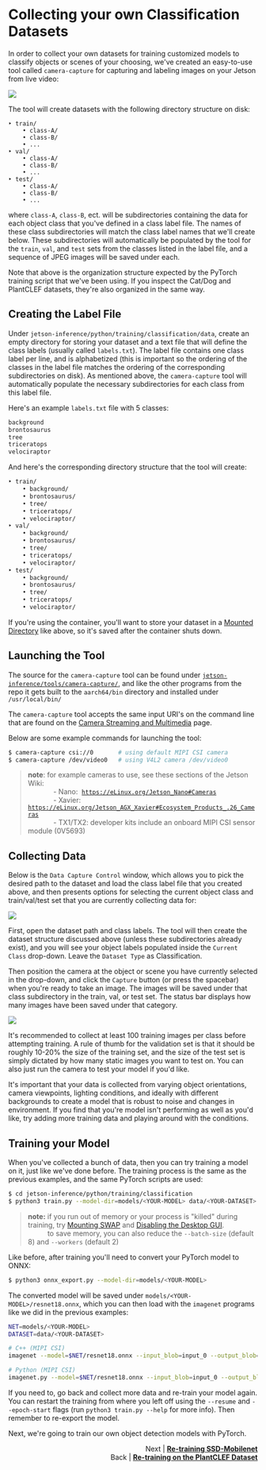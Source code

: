 

# Collecting your own Classification Datasets

In order to collect your own datasets for training customized models to classify objects or scenes of your choosing, we've created an easy-to-use tool called `camera-capture` for capturing and labeling images on your Jetson from live video:

<img src="https://github.com/dusty-nv/jetson-inference/raw/python/docs/images/pytorch-collection.jpg" >

The tool will create datasets with the following directory structure on disk:

```
‣ train/
	• class-A/
	• class-B/
	• ...
‣ val/
	• class-A/
	• class-B/
	• ...
‣ test/
	• class-A/
	• class-B/
	• ...
```

where `class-A`, `class-B`, ect. will be subdirectories containing the data for each object class that you've defined in a class label file.  The names of these class subdirectories will match the class label names that we'll create below.  These subdirectories will automatically be populated by the tool for the `train`, `val`, and `test` sets from the classes listed in the label file, and a sequence of JPEG images will be saved under each.

Note that above is the organization structure expected by the PyTorch training script that we've been using.  If you inspect the Cat/Dog and PlantCLEF datasets, they're also organized in the same way.

## Creating the Label File

Under `jetson-inference/python/training/classification/data`, create an empty directory for storing your dataset and a text file that will define the class labels (usually called `labels.txt`).  The label file contains one class label per line, and is alphabetized (this is important so the ordering of the classes in the label file matches the ordering of the corresponding subdirectories on disk).  As mentioned above, the `camera-capture` tool will automatically populate the necessary subdirectories for each class from this label file.

Here's an example `labels.txt` file with 5 classes:

``` bash
background
brontosaurus
tree
triceratops
velociraptor
```

And here's the corresponding directory structure that the tool will create:

``` bash
‣ train/
	• background/
	• brontosaurus/
	• tree/
	• triceratops/
	• velociraptor/
‣ val/
	• background/
	• brontosaurus/
	• tree/
	• triceratops/
	• velociraptor/
‣ test/
	• background/
	• brontosaurus/
	• tree/
	• triceratops/
	• velociraptor/
```

If you're using the container, you'll want to store your dataset in a [Mounted Directory](aux-docker.md#mounted-data-volumes) like above, so it's saved after the container shuts down.

## Launching the Tool

The source for the `camera-capture` tool can be found under [`jetson-inference/tools/camera-capture/`](https://github.com/dusty-nv/camera-capture), and like the other programs from the repo it gets built to the `aarch64/bin` directory and installed under `/usr/local/bin/`  

The `camera-capture` tool accepts the same input URI's on the command line that are found on the [Camera Streaming and Multimedia](aux-streaming.md#sequences) page. 

Below are some example commands for launching the tool:

``` bash
$ camera-capture csi://0       # using default MIPI CSI camera
$ camera-capture /dev/video0   # using V4L2 camera /dev/video0
```

> **note**:  for example cameras to use, see these sections of the Jetson Wiki: <br/>
> &nbsp;&nbsp;&nbsp;&nbsp;&nbsp;&nbsp;&nbsp;&nbsp;&nbsp;&nbsp;&nbsp;&nbsp;&nbsp;- Nano:&nbsp;&nbsp;[`https://eLinux.org/Jetson_Nano#Cameras`](https://elinux.org/Jetson_Nano#Cameras) <br/>
> &nbsp;&nbsp;&nbsp;&nbsp;&nbsp;&nbsp;&nbsp;&nbsp;&nbsp;&nbsp;&nbsp;&nbsp;&nbsp;- Xavier:  [`https://eLinux.org/Jetson_AGX_Xavier#Ecosystem_Products_.26_Cameras`](https://elinux.org/Jetson_AGX_Xavier#Ecosystem_Products_.26_Cameras) <br/>
> &nbsp;&nbsp;&nbsp;&nbsp;&nbsp;&nbsp;&nbsp;&nbsp;&nbsp;&nbsp;&nbsp;&nbsp;&nbsp;- TX1/TX2:  developer kits include an onboard MIPI CSI sensor module (0V5693)<br/>

## Collecting Data

Below is the `Data Capture Control` window, which allows you to pick the desired path to the dataset and load the class label file that you created above, and then presents options for selecting the current object class and train/val/test set that you are currently collecting data for:

<img src="https://github.com/dusty-nv/jetson-inference/raw/python/docs/images/pytorch-collection-widget.jpg" >

First, open the dataset path and class labels.  The tool will then create the dataset structure discussed above (unless these subdirectories already exist), and you will see your object labels populated inside the `Current Class` drop-down.  Leave the `Dataset Type` as Classification.

Then position the camera at the object or scene you have currently selected in the drop-down, and click the `Capture` button (or press the spacebar) when you're ready to take an image.  The images will be saved under that class subdirectory in the train, val, or test set.  The status bar displays how many images have been saved under that category.

<img src="https://github.com/dusty-nv/jetson-inference/raw/python/docs/images/pytorch-capture-brontosaurus.gif" >

It's recommended to collect at least 100 training images per class before attempting training.  A rule of thumb for the validation set is that it should be roughly 10-20% the size of the training set, and the size of the test set is simply dictated by how many static images you want to test on.  You can also just run the camera to test your model if you'd like.

It's important that your data is collected from varying object orientations, camera viewpoints, lighting conditions, and ideally with different backgrounds to create a model that is robust to noise and changes in environment.  If you find that you're model isn't performing as well as you'd like, try adding more training data and playing around with the conditions.


## Training your Model

When you've collected a bunch of data, then you can try training a model on it, just like we've done before.  The training process is the same as the previous examples, and the same PyTorch scripts are used:

```bash
$ cd jetson-inference/python/training/classification
$ python3 train.py --model-dir=models/<YOUR-MODEL> data/<YOUR-DATASET>
```

> **note:** if you run out of memory or your process is "killed" during training, try [Mounting SWAP](pytorch-transfer-learning.md#mounting-swap) and [Disabling the Desktop GUI](pytorch-transfer-learning.md#disabling-the-desktop-gui). <br/>
> &nbsp;&nbsp;&nbsp;&nbsp;&nbsp;&nbsp;&nbsp;&nbsp;&nbsp; to save memory, you can also reduce the `--batch-size` (default 8) and `--workers` (default 2)
  
Like before, after training you'll need to convert your PyTorch model to ONNX:

```bash
$ python3 onnx_export.py --model-dir=models/<YOUR-MODEL>
```

The converted model will be saved under `models/<YOUR-MODEL>/resnet18.onnx`, which you can then load with the `imagenet` programs like we did in the previous examples:

```bash
NET=models/<YOUR-MODEL>
DATASET=data/<YOUR-DATASET>

# C++ (MIPI CSI)
imagenet --model=$NET/resnet18.onnx --input_blob=input_0 --output_blob=output_0 --labels=$DATASET/labels.txt csi://0

# Python (MIPI CSI)
imagenet.py --model=$NET/resnet18.onnx --input_blob=input_0 --output_blob=output_0 --labels=$DATASET/labels.txt csi://0
```

If you need to, go back and collect more data and re-train your model again.  You can restart the training from where you left off using the `--resume` and `--epoch-start` flags (run `python3 train.py --help` for more info).  Then remember to re-export the model.

Next, we're going to train our own object detection models with PyTorch.

<p align="right">Next | <b><a href="pytorch-ssd.md">Re-training SSD-Mobilenet</a></b>
<br/>
Back | <b><a href="pytorch-plants.md">Re-training on the PlantCLEF Dataset</a></p>

